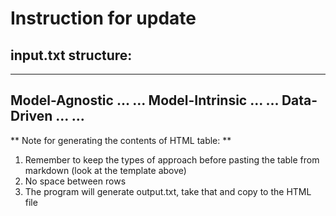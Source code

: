 # Instruction for update

## input.txt structure:

--------------------
Model-Agnostic
...
...
Model-Intrinsic
...
...
Data-Driven
...
...
--------------------

** Note for generating the contents of HTML table: **

1. Remember to keep the types of approach before pasting the table from markdown (look at the template above)
2. No space between rows
3. The program will generate output.txt, take that and copy to the HTML file
